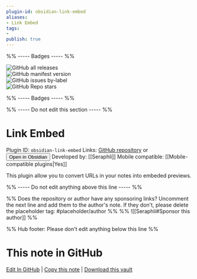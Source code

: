 ```yaml
---
plugin-id: obsidian-link-embed
aliases:
- Link Embed
tags: 
- 
publish: true
---
```


%% ----- Badges ----- %%

![GitHub all releases](https://img.shields.io/github/downloads/Seraphli/obsidian-link-embed/total?color=573E7A&logo=github&style=for-the-badge)   
![GitHub manifest version](https://img.shields.io/github/manifest-json/v/Seraphli/obsidian-link-embed?color=573E7A&logo=github&style=for-the-badge)   
![GitHub issues by-label](https://img.shields.io/github/issues/Seraphli/obsidian-link-embed/help%20wanted?color=573E7A&logo=github&style=for-the-badge)   
![GitHub Repo stars](https://img.shields.io/github/stars/Seraphli/obsidian-link-embed?color=573E7A&logo=github&style=for-the-badge)

%% ----- Badges ----- %%

%% ----- Do not edit this section ----- %%

# Link Embed

Plugin ID: `obsidian-link-embed`
Links: [GitHub repository](https://github.com/Seraphli/obsidian-link-embed) or [<button id=HH>Open in Obsidian</button>](obsidian://show-plugin?id=obsidian-link-embed)
Developed by: [[Seraphli]]
Mobile compatible: [[Mobile-compatible plugins|Yes]]

This plugin allow you to convert URLs in your notes into embeded previews.

%% ----- Do not edit anything above this line ----- %% 

%% Does the repository or author have any sponsoring links? Uncomment the next line and add them to the author's note. If they don't, please delete the placeholder tag: #placeholder/author %%
%% ![[Seraphli#Sponsor this author]] %%

%% Hub footer: Please don't edit anything below this line %%

# This note in GitHub

<span class="git-footer">[Edit In GitHub](https://github.dev/obsidian-community/obsidian-hub/blob/main/02%20-%20Community%20Expansions/02.05%20All%20Community%20Expansions/Plugins/obsidian-link-embed.md "git-hub-edit-note") | [Copy this note](https://raw.githubusercontent.com/obsidian-community/obsidian-hub/main/02%20-%20Community%20Expansions/02.05%20All%20Community%20Expansions/Plugins/obsidian-link-embed.md "git-hub-copy-note") | [Download this vault](https://github.com/obsidian-community/obsidian-hub/archive/refs/heads/main.zip "git-hub-download-vault") </span>
